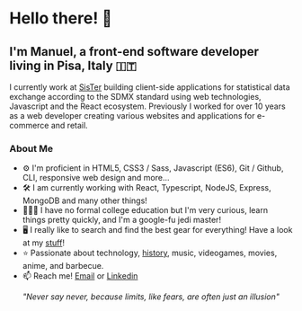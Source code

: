 # Hello there! 👋
## I'm Manuel, a front-end software developer living in Pisa, Italy 🇮🇹

I currently work at [SisTer](https://www.linkedin.com/company/sistemi-territoriali-srl/) building client-side applications for statistical data exchange according to the SDMX standard using web technologies, Javascript and the React ecosystem. Previously I worked for over 10 years as a web developer creating various websites and applications for e-commerce and retail.

### About Me
- ⚙️ I'm proficient in HTML5, CSS3 / Sass, Javascript (ES6), Git / Github, CLI, responsive web design and more...
- 🛠️ I am currently working with React, Typescript, NodeJS, Express, MongoDB and many other things!
- 👨🏻‍💻 I have no formal college education but I'm very curious, learn things pretty quickly, and I'm a google-fu jedi master!
- 🖥 I really like to search and find the best gear for everything! Have a look at my [stuff](https://github.com/viralk/uses)!
- ⭐️ Passionate about technology, [history](https://history.stackexchange.com/users/38501/viralk), music, videogames, movies, anime, and barbecue.
- 📫 Reach me! [Email](mailto:manuel.coiai@gmail.com) or [Linkedin](https://www.linkedin.com/in/manuelcoiai/)

<p align="center">
  <i>"Never say never, because limits, like fears, are often just an illusion"</i>
</p>
